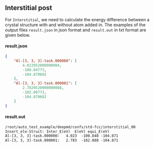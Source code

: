 ## Interstitial post

For `Interstitial`, we need to calculate the energy difference between a crystal structure with and without atom added in. 
The examples of the output files `result.json` in json format and `result.out` in txt format are given below.

#### result.json
```json
{
    "Al-[3, 3, 3]-task.000000": [
        4.022952000000004,
        -100.84773,
        -104.870682
    ],
    "Al-[3, 3, 3]-task.000001": [
        2.7829520000000088,
        -102.08773,
        -104.870682
    ]
}
```

#### result.out
```txt
/root/auto_test_example/deepmd/confs/std-fcc/interstitial_00
Insert_ele-Struct: Inter_E(eV)  E(eV) equi_E(eV)
Al-[3, 3, 3]-task.000000:   4.023  -100.848 -104.871
Al-[3, 3, 3]-task.000001:   2.783  -102.088 -104.871
```
